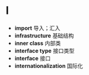 # I
- **import** 导入；汇入
- **infrastructure** 基础结构
- **inner class** 内部类
- **interface type** 接口类型
- **interface** 接口
- **internationalization** 国际化
